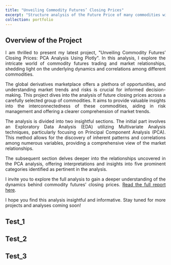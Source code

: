 ```yaml
---
title: "Unveiling Commodity Futures’ Closing Prices"
excerpt: "Structure analysis of the Future Price of many commodities with PCA and Plotly <br/><img src='/images/commodities_500_300.jpg'>"
collection: portfolio
---
```

<style>body {text-align: justify}</style>

## Overview of the Project

I am thrilled to present my latest project, "Unveiling Commodity Futures’ Closing Prices: PCA Analysis Using Plotly". In this analysis, I explore the intricate world of commodity futures trading and market relationships, shedding light on the underlying dynamics and correlations among different commodities.

The global derivatives marketplace offers a plethora of opportunities, and understanding market trends and risks is crucial for informed decision-making. This project dives into the analysis of future closing prices across a carefully selected group of commodities. It aims to provide valuable insights into the interconnectedness of these commodities, aiding in risk management and offering a clearer comprehension of market trends.

The analysis is divided into two insightful sections. The initial part involves an Exploratory Data Analysis (EDA) utilizing Multivariate Analysis techniques, particularly focusing on Principal Component Analysis (PCA). This method allows for the discovery of inherent patterns and correlations among numerous variables, providing a comprehensive view of the market relationships.

The subsequent section delves deeper into the relationships uncovered in the PCA analysis, offering interpretations and insights into five prominent categories identified as pertinent in the analysis.

I invite you to explore the full analysis to gain a deeper understanding of the dynamics behind commodity futures’ closing prices. [Read the full report here](https://rpubs.com/PedroT/commodity-futures-closing-prices-pca-plotly).

I hope you find this analysis insightful and informative. Stay tuned for more projects and analyses coming soon!

## Test_1

## Test_2

## Test_3

